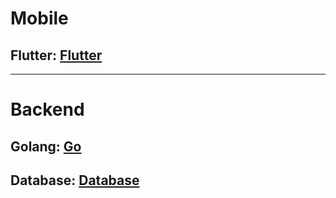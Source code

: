 # Mobile
## Flutter: [Flutter](./mobile/flutter.md)
---
# Backend
## Golang: [Go](./backend/golang.md)
## Database: [Database](./backend/database.md)